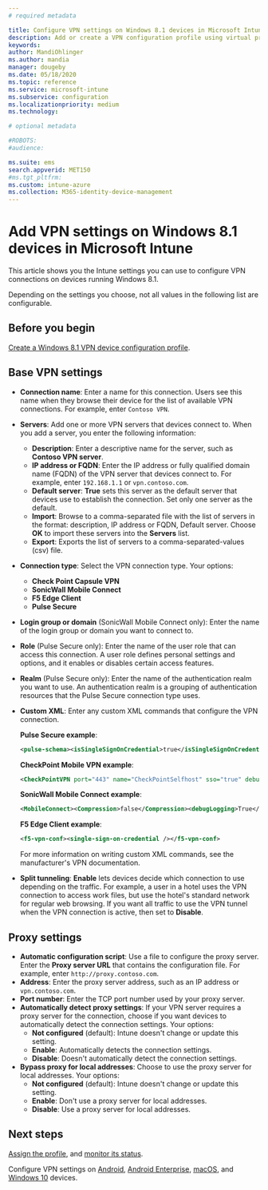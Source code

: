 ```yaml
---
# required metadata

title: Configure VPN settings on Windows 8.1 devices in Microsoft Intune - Azure | Microsoft Docs
description: Add or create a VPN configuration profile using virtual private network (VPN) configuration settings, including the connection details, and the proxy settings to include IP or FQDN address, and TCP port in Microsoft Intune on devices running Windows 8.1.
keywords:
author: MandiOhlinger
ms.author: mandia
manager: dougeby
ms.date: 05/18/2020
ms.topic: reference
ms.service: microsoft-intune
ms.subservice: configuration
ms.localizationpriority: medium
ms.technology:

# optional metadata

#ROBOTS:
#audience:

ms.suite: ems
search.appverid: MET150
#ms.tgt_pltfrm:
ms.custom: intune-azure
ms.collection: M365-identity-device-management
---
```


# Add VPN settings on Windows 8.1 devices in Microsoft Intune

This article shows you the Intune settings you can use to configure VPN connections on devices running Windows 8.1.

Depending on the settings you choose, not all values in the following list are configurable.

## Before you begin

[Create a Windows 8.1 VPN device configuration profile](vpn-settings-configure.md).

## Base VPN settings

- **Connection name**: Enter a name for this connection. Users see this name when they browse their device for the list of available VPN connections. For example, enter `Contoso VPN`.
- **Servers**: Add one or more VPN servers that devices connect to. When you add a server, you enter the following information:
  - **Description**: Enter a descriptive name for the server, such as **Contoso VPN server**.
  - **IP address or FQDN**: Enter the IP address or fully qualified domain name (FQDN) of the VPN server that devices connect to. For example, enter `192.168.1.1` or `vpn.contoso.com`.
  - **Default server**: **True** sets this server as the default server that devices use to establish the connection. Set only one server as the default.
  - **Import**: Browse to a comma-separated file with the list of servers in the format: description, IP address or FQDN, Default server. Choose **OK** to import these servers into the **Servers** list.
  - **Export**: Exports the list of servers to a comma-separated-values (csv) file.

- **Connection type**: Select the VPN connection type. Your options:
  - **Check Point Capsule VPN**
  - **SonicWall Mobile Connect**
  - **F5 Edge Client**
  - **Pulse Secure**

<!--- **Fingerprint** (Check Point Capsule VPN only): Specify a string (for example, "Contoso Fingerprint Code") that will be used to verify that the VPN server can be trusted. A fingerprint can be sent to the client so it knows to trust any server that presents the same fingerprint when connecting. If the device doesn't already have the fingerprint, it will prompt the user to trust the VPN server that they are connecting to while showing the fingerprint. (The user manually verifies the fingerprint and chooses **trust** to connect.) --->

- **Login group or domain** (SonicWall Mobile Connect only): Enter the name of the login group or domain you want to connect to.

- **Role** (Pulse Secure only): Enter the name of the user role that can access this connection. A user role defines personal settings and options, and it enables or disables certain access features.

- **Realm** (Pulse Secure only): Enter the name of the authentication realm you want to use. An authentication realm is a grouping of authentication resources that the Pulse Secure connection type uses.

- **Custom XML**: Enter any custom XML commands that configure the VPN connection.

  **Pulse Secure example**:

  ```xml
  <pulse-schema><isSingleSignOnCredential>true</isSingleSignOnCredential></pulse-schema>
  ```

  **CheckPoint Mobile VPN example**:

  ```xml
  <CheckPointVPN port="443" name="CheckPointSelfhost" sso="true" debug="3" />
  ```

  **SonicWall Mobile Connect example**:

  ```xml
  <MobileConnect><Compression>false</Compression><debugLogging>True</debugLogging><packetCapture>False</packetCapture></MobileConnect>
  ```

  **F5 Edge Client example**:

  ```xml
  <f5-vpn-conf><single-sign-on-credential /></f5-vpn-conf>
  ```

  For more information on writing custom XML commands, see the manufacturer's VPN documentation.

- **Split tunneling**: **Enable** lets devices decide which connection to use depending on the traffic. For example, a user in a hotel uses the VPN connection to access work files, but use the hotel's standard network for regular web browsing. If you want all traffic to use the VPN tunnel when the VPN connection is active, then set to **Disable**.

## Proxy settings

- **Automatic configuration script**: Use a file to configure the proxy server. Enter the **Proxy server URL** that contains the configuration file. For example, enter `http://proxy.contoso.com`.
- **Address**: Enter the proxy server address, such as an IP address or `vpn.contoso.com`.
- **Port number**: Enter the TCP port number used by your proxy server.
- **Automatically detect proxy settings**: If your VPN server requires a proxy server for the connection, choose if you want devices to automatically detect the connection settings. Your options:
  - **Not configured** (default): Intune doesn't change or update this setting.
  - **Enable**: Automatically detects the connection settings.
  - **Disable**: Doesn't automatically detect the connection settings.
- **Bypass proxy for local addresses**: Choose to use the proxy server for local addresses. Your options:
  - **Not configured** (default): Intune doesn't change or update this setting.
  - **Enable**: Don't use a proxy server for local addresses.
  - **Disable**: Use a proxy server for local addresses.

## Next steps

[Assign the profile](device-profile-assign.md), and [monitor its status](device-profile-monitor.md).

Configure VPN settings on [Android](vpn-settings-android.md), [Android Enterprise](vpn-settings-android-enterprise.md), [macOS](vpn-settings-macos.md), and [Windows 10](vpn-settings-windows-10.md) devices.
